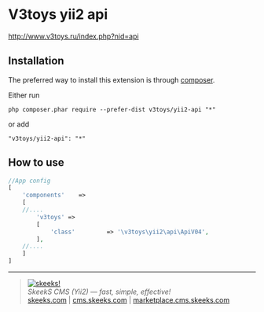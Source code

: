 V3toys yii2 api
===================================

http://www.v3toys.ru/index.php?nid=api

Installation
------------

The preferred way to install this extension is through [composer](http://getcomposer.org/download/).

Either run

```
php composer.phar require --prefer-dist v3toys/yii2-api "*"
```

or add

```
"v3toys/yii2-api": "*"
```

How to use
----------

```php
//App config
[
    'components'    =>
    [
    //....
        'v3toys' =>
        [
            'class'         => '\v3toys\yii2\api\ApiV04',
        ],
    //....
    ]
]

```
___

> [![skeeks!](https://gravatar.com/userimage/74431132/13d04d83218593564422770b616e5622.jpg)](http://skeeks.com)  
<i>SkeekS CMS (Yii2) — fast, simple, effective!</i>  
[skeeks.com](http://skeeks.com) | [cms.skeeks.com](http://cms.skeeks.com) | [marketplace.cms.skeeks.com](http://marketplace.cms.skeeks.com)

